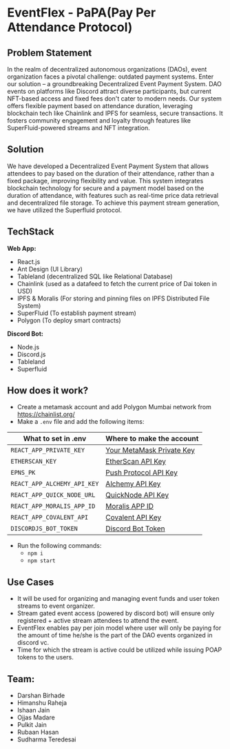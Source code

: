 # EventFlex - PaPA(Pay Per Attendance Protocol)
## Problem Statement

In the realm of decentralized autonomous organizations (DAOs), event organization faces a pivotal challenge: outdated payment systems. Enter our solution – a groundbreaking Decentralized Event Payment System. DAO events on platforms like Discord attract diverse participants, but current NFT-based access and fixed fees don't cater to modern needs. Our system offers flexible payment based on attendance duration, leveraging blockchain tech like Chainlink and IPFS for seamless, secure transactions. It fosters community engagement and loyalty through features like SuperFluid-powered streams and NFT integration.

## Solution

We have developed a Decentralized Event Payment System that allows attendees to pay based on the duration of their attendance, rather than a fixed package, improving flexibility and value. This system integrates blockchain technology for secure and a payment model based on the duration of attendance, with features such as real-time price data retrieval and decentralized file storage. To achieve this payment stream generation, we have utilized the Superfluid protocol.

## TechStack

**Web App:**

- React.js
- Ant Design (UI Library)
- Tableland (decentralized SQL like Relational Database)
- Chainlink (used as a datafeed to fetch the current price of Dai token in USD)
- IPFS & Moralis (For storing and pinning files on IPFS Distributed File System)
- SuperFluid (To establish payment stream)
- Polygon (To deploy smart contracts)

**Discord Bot:**

- Node.js
- Discord.js
- Tableland
- Superfluid

## How does it work?

- Create a metamask account and add Polygon Mumbai network from <https://chainlist.org/>
- Make a `.env` file and add the following items:
  
| What to set in .env               | Where to make the account                      |
|-----------------------------------|------------------------------------------------|
| `REACT_APP_PRIVATE_KEY`           | [Your MetaMask Private Key](<https://metamask.io/>) |
| `ETHERSCAN_KEY`                   | [EtherScan API Key](<https://etherscan.io/login>) |
| `EPNS_PK`                         | [Push Protocol API Key](<https://push.org/>)     |
| `REACT_APP_ALCHEMY_API_KEY`       | [Alchemy API Key](<https://www.alchemy.com/>)    |
| `REACT_APP_QUICK_NODE_URL`        | [QuickNode API Key](<https://www.quicknode.com/>)|
| `REACT_APP_MORALIS_APP_ID`        | [Moralis APP ID](<https://moralis.io/>)|
| `REACT_APP_COVALENT_API`        | [Covalent API Key](<https://www.covalenthq.com/docs/api/>)|
| `DISCORDJS_BOT_TOKEN`        | [Discord Bot Token](<https://github.com/reactiflux/discord-irc/wiki/Creating-a-discord-bot-&-getting-a-token>)|

- Run the following commands:
  - `npm i`
  - `npm start`


## Use Cases

- It will be used for organizing and managing event funds and user token streams to event organizer.
- Stream gated event access (powered by discord bot) will ensure only registered + active stream attendees to attend the event.
- EventFlex enables pay per join model where user will only be paying for the amount of time he/she is the part of the DAO events organized in discord vc.
- Time for which the stream is active could be utilized while issuing POAP tokens to the users.




## Team:

- Darshan Birhade
- Himanshu Raheja
- Ishaan Jain
- Ojjas Madare
- Pulkit Jain
- Rubaan Hasan
- Sudharma Teredesai

